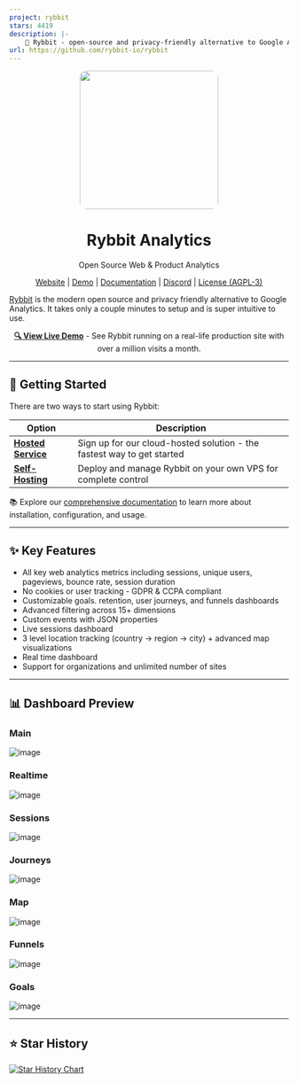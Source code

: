 ```yaml
---
project: rybbit
stars: 4419
description: |-
    🐸 Rybbit - open-source and privacy-friendly alternative to Google Analytics that is 10x more intuitive.
url: https://github.com/rybbit-io/rybbit
---
```


<p align="center">
  <img src="https://github.com/user-attachments/assets/1425302a-40b6-4d97-bf4b-89927ea93fb9" height="250" style="border-radius: 5%;">
    <h1 align="center">
        Rybbit Analytics 
    </h1>
    <p align="center">Open Source Web & Product Analytics</p>

<p align="center">
    <a href="https://rybbit.io" target="_blank">Website</a> |
    <a href="https://demo.rybbit.io/1" target="_blank">Demo</a> |
    <a href="https://rybbit.io/docs" target="_blank">Documentation</a> |
    <a href="https://discord.gg/DEhGb4hYBj" target="_blank">Discord</a> |
    <a href="https://github.com/rybbit-io/rybbit?tab=AGPL-3.0-1-ov-file" target="_blank">License (AGPL-3)</a>
</p>

</p>

<a href="https://rybbit.io/" target="_blank">Rybbit</a> is the modern open source and privacy friendly alternative to Google Analytics. It takes only a couple minutes to setup and is super intuitive to use.

<p align="center">
  <strong><a href="https://demo.rybbit.io/1">🔍 View Live Demo</a></strong> - See Rybbit running on a real-life production site with over a million visits a month.
</p>

<hr>

## 🚀 Getting Started

There are two ways to start using Rybbit:

| Option                                                  | Description                                                            |
| ------------------------------------------------------- | ---------------------------------------------------------------------- |
| **[Hosted Service](https://rybbit.io)**                 | Sign up for our cloud-hosted solution - the fastest way to get started |
| **[Self-Hosting](https://rybbit.io/docs/self-hosting)** | Deploy and manage Rybbit on your own VPS for complete control          |

📚 Explore our [comprehensive documentation](https://rybbit.io/docs) to learn more about installation, configuration, and usage.

<hr>

## ✨ Key Features

- All key web analytics metrics including sessions, unique users, pageviews, bounce rate, session duration
- No cookies or user tracking - GDPR & CCPA compliant
- Customizable goals. retention, user journeys, and funnels dashboards
- Advanced filtering across 15+ dimensions
- Custom events with JSON properties
- Live sessions dashboard
- 3 level location tracking (country -> region -> city) + advanced map visualizations
- Real time dashboard
- Support for organizations and unlimited number of sites

<hr>

## 📊 Dashboard Preview

### Main

![image](https://github.com/user-attachments/assets/7f2d3b79-90b6-496b-9b47-373ba1c62a7e)

### Realtime

![image](https://github.com/user-attachments/assets/54996620-4eff-4ecc-9135-10ce21483f6a)

### Sessions

![image](https://github.com/user-attachments/assets/b87769f3-650d-4069-9e18-5d59e41a175b)

### Journeys

![image](https://github.com/user-attachments/assets/890f9de8-3025-4962-91c5-5a1b2ddf0d82)

### Map

![image](https://github.com/user-attachments/assets/b1f7be89-ec8d-4ccc-9a87-45b0fb31d3a1)

### Funnels

![image](https://github.com/user-attachments/assets/bad9e37c-1ff6-49b4-9285-6dde7f90051f)

### Goals

![image](https://github.com/user-attachments/assets/60503585-5daf-4cfe-927e-4e149749f538)

<hr>

## ⭐ Star History

[![Star History Chart](https://api.star-history.com/svg?repos=rybbit-io/rybbit&type=Date)](https://www.star-history.com/#rybbit-io/rybbit&Date)

